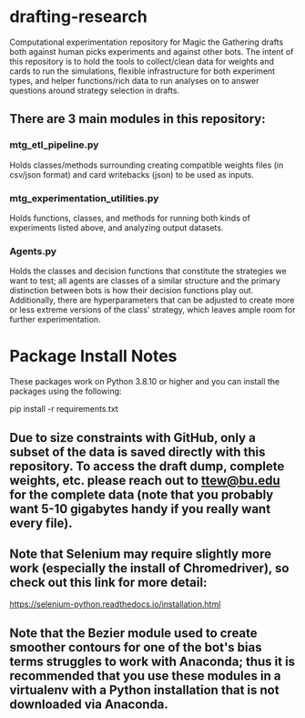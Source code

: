 # drafting-research
Computational experimentation repository for Magic the Gathering drafts both against human picks experiments and against other bots. The intent of this repository is to hold the tools to collect/clean data for weights and cards to run the simulations, flexible infrastructure for both experiment types, and helper functions/rich data to run analyses on to answer questions around strategy selection in drafts. 

## There are 3 main modules in this repository:

### mtg_etl_pipeline.py
Holds classes/methods surrounding creating compatible weights files (in csv/json format) and card writebacks (json) to be used as inputs. 

### mtg_experimentation_utilities.py
Holds functions, classes, and methods for running both kinds of experiments listed above, and analyzing output datasets. 

### Agents.py
Holds the classes and decision functions that constitute the strategies we want to test; all agents are classes of a similar structure and the primary distinction between bots is how their decision functions play out. Additionally, there are hyperparameters that can be adjusted to create more or less extreme versions of the class' strategy, which leaves ample room for further experimentation. 

# Package Install Notes
These packages work on Python 3.8.10 or higher and you can install the packages using the following:

pip install -r requirements.txt

## Due to size constraints with GitHub, only a subset of the data is saved directly with this repository. To access the draft dump, complete weights, etc. please reach out to ttew@bu.edu for the complete data (note that you probably want 5-10 gigabytes handy if you really want every file). 

## Note that Selenium may require slightly more work (especially the install of Chromedriver), so check out this link for more detail:
https://selenium-python.readthedocs.io/installation.html

## Note that the Bezier module used to create smoother contours for one of the bot's bias terms struggles to work with Anaconda; thus it is recommended that you use these modules in a virtualenv with a Python installation that is not downloaded via Anaconda. 
